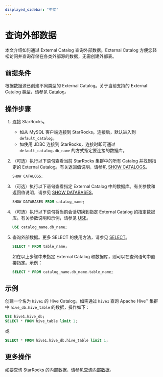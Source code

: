 ```yaml
---
displayed_sidebar: "中文"
---
```


# 查询外部数据

本文介绍如何通过 External Catalog 查询外部数据。External Catalog 方便您轻松访问并查询存储在各类外部源的数据，无需创建外部表。

## 前提条件

根据数据源已创建不同类型的 External Catalog。关于当前支持的 External Catalog 类型，请参见 [Catalog](../catalog/catalog_overview.md#catalog)。

## 操作步骤

1. 连接 StarRocks。
   - 如从 MySQL 客户端连接到 StarRocks。连接后，默认进入到 `default_catalog`。
   - 如使用 JDBC 连接到 StarRocks，连接时即可通过 `default_catalog.db_name` 的方式指定要连接的数据库。

2. （可选）执行以下语句查看当前 StarRocks 集群中的所有 Catalog 并找到指定的 External Catalog。有关返回值说明，请参见 [SHOW CATALOGS](../../sql-reference/sql-statements/data-manipulation/SHOW_CATALOGS.md)。

    ```SQL
    SHOW CATALOGS;
    ```

3. （可选）执行以下语句查看指定 External Catalog 中的数据库。有关参数和返回值说明，请参见 [SHOW DATABASES](../../sql-reference/sql-statements/data-manipulation/SHOW_DATABASES.md)。

    ```SQL
    SHOW DATABASES FROM catalog_name;
    ```

4. （可选）执行以下语句将当前会话切换到指定 External Catalog 的指定数据库。有关参数说明和示例，请参见 [USE](../../sql-reference/sql-statements/data-definition/USE.md)。

    ```SQL
    USE catalog_name.db_name;
    ```

5. 查询外部数据。更多 SELECT 的使用方法，请参见 [SELECT](../../sql-reference/sql-statements/data-manipulation/SELECT.md)。

    ```SQL
    SELECT * FROM table_name;
    ```

    如在以上步骤中未指定 External Catalog 和数据库，则可以在查询语句中直接指定。示例：

    ```SQL
    SELECT * FROM catalog_name.db_name.table_name;
    ```

## 示例

创建一个名为 `hive1` 的 Hive Catalog。如需通过 `hive1` 查询 Apache Hive™ 集群中 `hive_db.hive_table` 的数据，操作如下：

```SQL
USE hive1.hive_db;
SELECT * FROM hive_table limit 1;
```

或

```SQL
SELECT * FROM hive1.hive_db.hive_table limit 1;  
```

## 更多操作

如要查询 StarRocks 的内部数据，请参见[查询内部数据](../catalog/default_catalog.md#查询内部数据)。